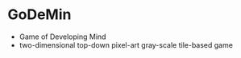 # GoDeMin
- Game of Developing Mind
- two-dimensional top-down pixel-art gray-scale tile-based game
